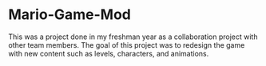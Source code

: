 # Mario-Game-Mod

This was a project done in my freshman year as a collaboration project with other team members. The goal of this project was to redesign the game with new content such as levels, characters, and animations.
